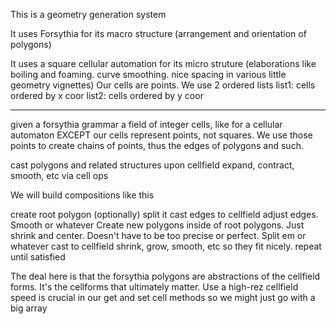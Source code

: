This is a geometry generation system

It uses Forsythia for its macro structure 
(arrangement and orientation of polygons)

It uses a square cellular automation for its micro struture 
(elaborations like boiling and foaming. curve smoothing. nice spacing in various little geometry vignettes) 
  Our cells are points.
  We use 2 ordered lists
    list1: cells ordered by x coor
    list2: cells ordered by y coor


---

given 
  a forsythia grammar
  a field of integer cells, like for a cellular automaton
  EXCEPT our cells represent points, not squares. 
    We use those points to create chains of points, thus the edges of polygons and such.

cast polygons and related structures upon cellfield
expand, contract, smooth, etc via cell ops

We will build compositions like this

  create root polygon
  (optionally) split it
  cast edges to cellfield
   adjust edges. Smooth or whatever
  Create new polygons inside of root polygons. Just shrink and center. 
    Doesn't have to be too precise or perfect.
  Split em or whatever
  cast to cellfield
  shrink, grow, smooth, etc so they fit nicely.
  repeat until satisfied


The deal here is that the forsythia polygons are abstractions of the cellfield forms. 
It's the cellforms that ultimately matter.
Use a high-rez cellfield
  speed is crucial in our get and set cell methods so we might just go with a big array